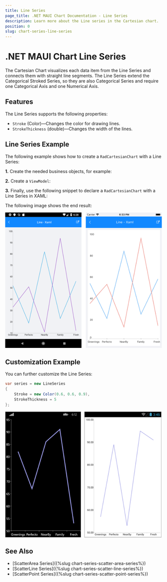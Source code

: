 ```yaml
---
title: Line Series
page_title: .NET MAUI Chart Documentation - Line Series
description: Learn more about the Line series in the Cartesian chart.
position: 0
slug: chart-series-line-series
---
```


# .NET MAUI Chart Line Series

The Cartesian Chart visualizes each data item from the Line Series and connects them with straight line segments. The Line Series extend the Categorical Stroked Series, so they are also Categorical Series and require one Categorical Axis and one Numerical Axis.

## Features

The Line Series supports the following properties:

- `Stroke` (Color)&mdash;Changes the color for drawing lines.
- `StrokeThickness` (double)&mdash;Changes the width of the lines.

## Line Series Example

The following example shows how to create a `RadCartesianChart` with a Line Series:

**1.** Create the needed business objects, for example:

<snippet id='categorical-data-model' />

**2.** Create a `ViewModel`:

<snippet id='chart-series-series-categorical-view-model' />

**3.** Finally, use the following snippet to declare a `RadCartesianChart` with a Line Series in XAML:

<snippet id='chart-series-line-xaml' />

The following image shows the end result:

![Basic LineSeries](images/cartesian-line-series-basic-example.png)

## Customization Example

You can further customize the Line Series:

```C#
var series = new LineSeries
{
	Stroke = new Color(0.6, 0.6, 0.9),
	StrokeThickness = 5
};
```

![Customized LineSeries](images/cartesian-line-series-customization-example.png)

## See Also

- [ScatterArea Series]({%slug chart-series-scatter-area-series%})
- [ScatterLine Series]({%slug chart-series-scatter-line-series%})
- [ScatterPoint Series]({%slug chart-series-scatter-point-series%})
